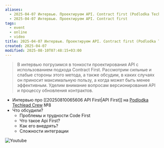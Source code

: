 ```yaml
---
aliases:
  - 2025-04-07 Интервью. Проектируем API. Contract first (Podlodka TechLead Crew 8)
  - 2025-04-07 Интервью. Проектируем API. Contract first
tags:
  - event
  - online
  - video
title: 2025-04-07 Интервью. Проектируем API. Contract first (Podlodka TechLead Crew 8)
created: 2025-04-07
modified: 2025-08-10T07:48:15+03:00
---
```


> В интервью погрузимся в тонкости проектирования API с использованием подхода Contract First. Рассмотрим сильные и слабые стороны этого метода, а также обсудим, в каких случаях он приносит максимальную пользу, а когда может быть менее эффективным. Уделим внимание вопросам версионирования API и процессу обновления контрактов.

- Интервью про [[20250810065606 API First|API First]] на [Podlodka Techlead Crew](https://podlodka.io/techcrew) №8
- Что обсудили?
	- Проблемы и трудности Code First
	- Что такое Api First?
	- Как его внедрять?
	- Сложности интеграции

![Youtube](https://www.youtube.com/watch?v=4AF2Uel7krg)

